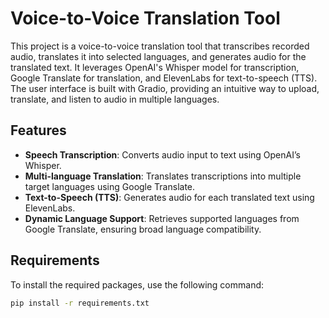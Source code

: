 # Voice-to-Voice Translation Tool

This project is a voice-to-voice translation tool that transcribes recorded audio, translates it into selected languages, and generates audio for the translated text. It leverages OpenAI's Whisper model for transcription, Google Translate for translation, and ElevenLabs for text-to-speech (TTS). The user interface is built with Gradio, providing an intuitive way to upload, translate, and listen to audio in multiple languages.

## Features
- **Speech Transcription**: Converts audio input to text using OpenAI’s Whisper.
- **Multi-language Translation**: Translates transcriptions into multiple target languages using Google Translate.
- **Text-to-Speech (TTS)**: Generates audio for each translated text using ElevenLabs.
- **Dynamic Language Support**: Retrieves supported languages from Google Translate, ensuring broad language compatibility.

## Requirements

To install the required packages, use the following command:

```bash
pip install -r requirements.txt

